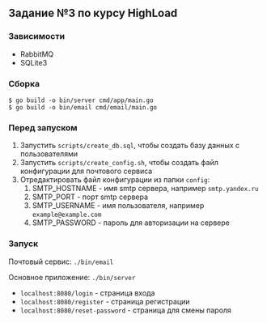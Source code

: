 ## Задание №3 по курсу HighLoad
### Зависимости
* RabbitMQ
* SQLite3
### Сборка
```
$ go build -o bin/server cmd/app/main.go
$ go build -o bin/email cmd/email/main.go
```
### Перед запуском
1. Запустить `scripts/create_db.sql`, чтобы создать базу данных с пользователями
2. Запустить `scripts/create_config.sh`, чтобы создать файл конфигурации для почтового сервиса
3. Отредактировать файл конфигурации из папки `config`:
   1. SMTP_HOSTNAME - имя smtp сервера, например `smtp.yandex.ru`
   2. SMTP_PORT - порт smtp сервера
   3. SMTP_USERNAME - имя пользователя, например `example@example.com`
   4. SMTP_PASSWORD - пароль для авторизации на сервере
   
### Запуск
Почтовый сервис: `./bin/email`

Основное приложение: `./bin/server`

* `localhost:8080/login` - страница входа
* `localhost:8080/register` - страница регистрации
* `localhost:8080/reset-password` - страница для смены пароля

